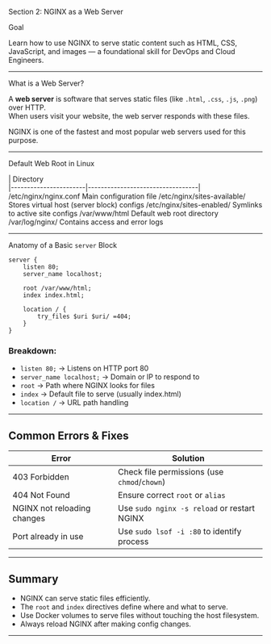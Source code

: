 Section 2: NGINX as a Web Server

Goal

Learn how to use NGINX to serve static content such as HTML, CSS, JavaScript, and images — a foundational skill for DevOps and Cloud Engineers.

---

 What is a Web Server?

A **web server** is software that serves static files (like `.html`, `.css`, `.js`, `.png`) over HTTP.  
When users visit your website, the web server responds with these files.

NGINX is one of the fastest and most popular web servers used for this purpose.

---

 Default Web Root in Linux

| Directory             
|-----------------------|----------------------------------|
/etc/nginx/nginx.conf        Main configuration file
/etc/nginx/sites-available/  Stores virtual host (server block) configs
/etc/nginx/sites-enabled/    Symlinks to active site configs
/var/www/html                Default web root directory
/var/log/nginx/              Contains access and error logs

---

Anatomy of a Basic `server` Block

```nginx
server {
    listen 80;
    server_name localhost;

    root /var/www/html;
    index index.html;

    location / {
        try_files $uri $uri/ =404;
    }
}
```

### Breakdown:
- `listen 80;` → Listens on HTTP port 80
- `server_name localhost;` → Domain or IP to respond to
- `root` → Path where NGINX looks for files
- `index` → Default file to serve (usually index.html)
- `location /` → URL path handling

---

## Common Errors & Fixes

| Error                             | Solution                                 |
|----------------------------------|------------------------------------------|
| 403 Forbidden                    | Check file permissions (use `chmod`/`chown`) |
| 404 Not Found                    | Ensure correct `root` or `alias`         |
| NGINX not reloading changes     | Use `sudo nginx -s reload` or restart NGINX |
| Port already in use             | Use `sudo lsof -i :80` to identify process |

---

##  Summary

- NGINX can serve static files efficiently.
- The `root` and `index` directives define where and what to serve.
- Use Docker volumes to serve files without touching the host filesystem.
- Always reload NGINX after making config changes.

---

